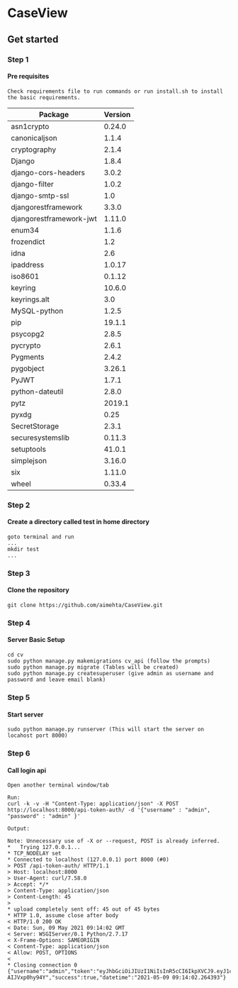 # CaseView #
## Get started ##
### Step 1  ###
#### Pre requisites
    Check requirements file to run commands or run install.sh to install the basic requirements.

|    Package           |       Version |
|-----------------------| ------- |
|asn1crypto          |    0.24.0|
|canonicaljson       |    1.1.4|
|cryptography        |    2.1.4|
|Django              |    1.8.4|
|django-cors-headers |    3.0.2|
|django-filter       |    1.0.2|
|django-smtp-ssl     |    1.0|
|djangorestframework |    3.3.0|
|djangorestframework-jwt| 1.11.0|
|enum34              |    1.1.6|
|frozendict          |    1.2|
|idna                |    2.6|
|ipaddress           |    1.0.17|
|iso8601             |    0.1.12|
|keyring             |    10.6.0|
|keyrings.alt        |    3.0|
|MySQL-python        |    1.2.5|
|pip                 |    19.1.1|
|psycopg2            |    2.8.5|
|pycrypto            |    2.6.1|
|Pygments            |    2.4.2|
|pygobject           |    3.26.1|
|PyJWT               |    1.7.1|
|python-dateutil     |    2.8.0|
|pytz                |    2019.1|
|pyxdg               |    0.25|
|SecretStorage       |    2.3.1|
|securesystemslib    |    0.11.3|
|setuptools          |    41.0.1|
|simplejson          |    3.16.0|
|six                 |    1.11.0|
|wheel               |    0.33.4|
    
### Step 2  ###

#### Create a directory called test in home directory

    goto terminal and run 
    ...
    mkdir test
    ...
   
    

### Step 3  ###
#### Clone the repository

    git clone https://github.com/aimehta/CaseView.git



### Step 4  ###
#### Server Basic Setup  ####

    cd cv
    sudo python manage.py makemigrations cv_api (follow the prompts)
    sudo python manage.py migrate (Tables will be created)
    sudo python manage.py createsuperuser (give admin as username and password and leave email blank)
    

### Step 5  ###
#### Start server  ####

    sudo python manage.py runserver (This will start the server on locahost port 8000)
    
### Step 6  ###
#### Call login api  ####

    Open another terminal window/tab
    
    Run:
    curl -k -v -H "Content-Type: application/json" -X POST http://localhost:8000/api-token-auth/ -d '{"username" : "admin", "password" : "admin" }'
    
    Output:
    
    Note: Unnecessary use of -X or --request, POST is already inferred.
    *   Trying 127.0.0.1...
    * TCP_NODELAY set
    * Connected to localhost (127.0.0.1) port 8000 (#0)
    > POST /api-token-auth/ HTTP/1.1
    > Host: localhost:8000
    > User-Agent: curl/7.58.0
    > Accept: */*
    > Content-Type: application/json
    > Content-Length: 45
    > 
    * upload completely sent off: 45 out of 45 bytes
    * HTTP 1.0, assume close after body
    < HTTP/1.0 200 OK
    < Date: Sun, 09 May 2021 09:14:02 GMT
    < Server: WSGIServer/0.1 Python/2.7.17
    < X-Frame-Options: SAMEORIGIN
    < Content-Type: application/json
    < Allow: POST, OPTIONS
    < 
    * Closing connection 0
    {"username":"admin","token":"eyJhbGciOiJIUzI1NiIsInR5cCI6IkpXVCJ9.eyJ1c2VybmFtZSI6ImFkbWluIiwidXNlcl9pZCI6MSwiZW1haWwiOiIiLCJleHAiOjE2MjA1NTUyNDJ9.1LASLXNiECGtX41LwmC21AYx5JfDd8-AIJVxp0hy94Y","success":true,"datetime":"2021-05-09 09:14:02.264393"}
    
 
    
    




